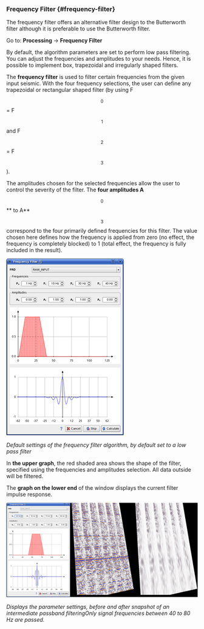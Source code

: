 ### Frequency Filter {#frequency-filter}

The frequency filter offers an alternative filter design to the Butterworth filter although it is preferable to use the Butterworth filter.

Go to: **Processing** → **Frequency Filter**

By default, the algorithm parameters are set to perform low pass filtering. You can adjust the frequencies and amplitudes to your needs. Hence, it is possible to implement box, trapezoidal and irregularly shaped filters.

The **frequency filter** is used to filter certain frequencies from the given input seismic. With the four frequency selections, the user can define any trapezoidal or rectangular shaped filter \(by using F$$_0$$ = F$$_1$$ and F$$_2$$ = F$$_3$$\).

The amplitudes chosen for the selected frequencies allow the user to control the severity of the filter. The **four amplitudes A**$$_0$$** to A**$$_3$$ correspond to the four primarily defined frequencies for this filter. The value chosen here defines how the frequency is applied from zero \(no effect, the frequency is completely blocked\) to 1 \(total effect, the frequency is fully included in the result\).

![](/assets/017_Processing.png)

_Default settings of the frequency filter algorithm, by default set to a low pass filter_

In **the upper graph**, the red shaded area shows the shape of the filter, specified using the frequencies and amplitudes selection. All data outside will be filtered.

The **graph on the lower end** of the window displays the current filter impulse response.

![](/assets/018_Processing.png)

_Displays the parameter settings, before and after snapshot of an intermediate passband filteringOnly signal frequencies between 40 to 80 Hz are passed._

